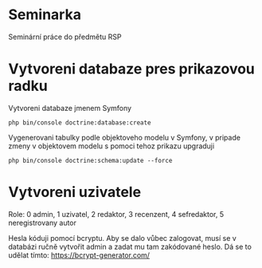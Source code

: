 # Seminarka
Seminární práce do předmětu RSP

# Vytvoreni databaze pres prikazovou radku
Vytvoreni databaze jmenem Symfony

`php bin/console doctrine:database:create`

Vygenerovani tabulky podle objektoveho modelu v Symfony, v pripade zmeny v objektovem modelu s pomoci tehoz prikazu upgraduji

`php bin/console doctrine:schema:update --force`

# Vytvoreni uzivatele
Role: 0 admin, 1 uzivatel, 2 redaktor, 3 recenzent, 4 sefredaktor, 5 neregistrovany autor

Hesla kóduji pomocí bcryptu. Aby se dalo vůbec zalogovat, musí se v databázi ručně vytvořit admin a zadat mu tam zakódované heslo. Dá se to udělat tímto: https://bcrypt-generator.com/
